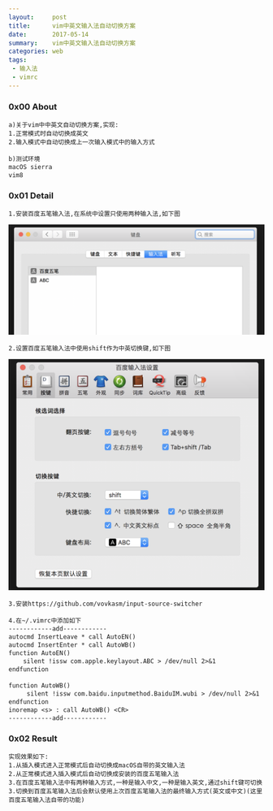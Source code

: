 ```yaml
---
layout:     post
title:      vim中英文输入法自动切换方案
date:       2017-05-14
summary:    vim中英文输入法自动切换方案
categories: web
tags:
 - 输入法
 - vimrc
---
```


### 0x00 About

```
a)关于vim中中英文自动切换方案,实现:
1.正常模式时自动切换成英文
2.输入模式中自动切换成上一次输入模式中的输入方式

b)测试环境
macOS sierra
vim8
```

### 0x01 Detail

```
1.安装百度五笔输入法,在系统中设置只使用两种输入法,如下图
```
<img src="https://raw.githubusercontent.com/3xp10it/pic/master/inputMethod.png">

```
2.设置百度五笔输入法中使用shift作为中英切换键,如下图
```
<img src="https://raw.githubusercontent.com/3xp10it/pic/master/baiduWuBi.png">

```
3.安装https://github.com/vovkasm/input-source-switcher

4.在~/.vimrc中添加如下
------------add------------
autocmd InsertLeave * call AutoEN()
autocmd InsertEnter * call AutoWB()
function AutoEN()
    silent !issw com.apple.keylayout.ABC > /dev/null 2>&1
endfunction

function AutoWB()
     silent !issw com.baidu.inputmethod.BaiduIM.wubi > /dev/null 2>&1
endfunction
inoremap <s> : call AutoWB() <CR>
------------add------------
```

### 0x02 Result

```
实现效果如下:
1.从插入模式进入正常模式后自动切换成macOS自带的英文输入法
2.从正常模式进入插入模式后自动切换成安装的百度五笔输入法
3.在百度五笔输入法中有两种输入方式,一种是输入中文,一种是输入英文,通过shift键可切换
3.切换到百度五笔输入法后会默认使用上次百度五笔输入法的最终输入方式(英文或中文)(这里百度五笔输入法自带的功能)

```

